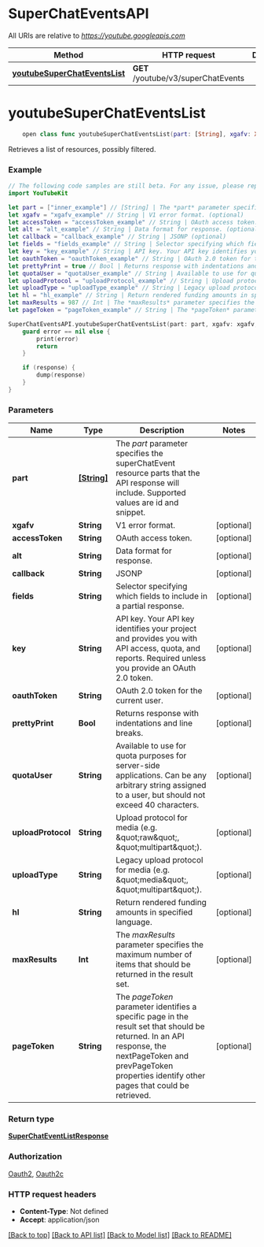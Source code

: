 # SuperChatEventsAPI

All URIs are relative to *https://youtube.googleapis.com*

Method | HTTP request | Description
------------- | ------------- | -------------
[**youtubeSuperChatEventsList**](SuperChatEventsAPI.md#youtubesuperchateventslist) | **GET** /youtube/v3/superChatEvents | 


# **youtubeSuperChatEventsList**
```swift
    open class func youtubeSuperChatEventsList(part: [String], xgafv: Xgafv_youtubeSuperChatEventsList? = nil, accessToken: String? = nil, alt: Alt_youtubeSuperChatEventsList? = nil, callback: String? = nil, fields: String? = nil, key: String? = nil, oauthToken: String? = nil, prettyPrint: Bool? = nil, quotaUser: String? = nil, uploadProtocol: String? = nil, uploadType: String? = nil, hl: String? = nil, maxResults: Int? = nil, pageToken: String? = nil, completion: @escaping (_ data: SuperChatEventListResponse?, _ error: Error?) -> Void)
```



Retrieves a list of resources, possibly filtered.

### Example 
```swift
// The following code samples are still beta. For any issue, please report via http://github.com/OpenAPITools/openapi-generator/issues/new
import YouTubeKit

let part = ["inner_example"] // [String] | The *part* parameter specifies the superChatEvent resource parts that the API response will include. Supported values are id and snippet.
let xgafv = "xgafv_example" // String | V1 error format. (optional)
let accessToken = "accessToken_example" // String | OAuth access token. (optional)
let alt = "alt_example" // String | Data format for response. (optional)
let callback = "callback_example" // String | JSONP (optional)
let fields = "fields_example" // String | Selector specifying which fields to include in a partial response. (optional)
let key = "key_example" // String | API key. Your API key identifies your project and provides you with API access, quota, and reports. Required unless you provide an OAuth 2.0 token. (optional)
let oauthToken = "oauthToken_example" // String | OAuth 2.0 token for the current user. (optional)
let prettyPrint = true // Bool | Returns response with indentations and line breaks. (optional)
let quotaUser = "quotaUser_example" // String | Available to use for quota purposes for server-side applications. Can be any arbitrary string assigned to a user, but should not exceed 40 characters. (optional)
let uploadProtocol = "uploadProtocol_example" // String | Upload protocol for media (e.g. \"raw\", \"multipart\"). (optional)
let uploadType = "uploadType_example" // String | Legacy upload protocol for media (e.g. \"media\", \"multipart\"). (optional)
let hl = "hl_example" // String | Return rendered funding amounts in specified language. (optional)
let maxResults = 987 // Int | The *maxResults* parameter specifies the maximum number of items that should be returned in the result set. (optional)
let pageToken = "pageToken_example" // String | The *pageToken* parameter identifies a specific page in the result set that should be returned. In an API response, the nextPageToken and prevPageToken properties identify other pages that could be retrieved. (optional)

SuperChatEventsAPI.youtubeSuperChatEventsList(part: part, xgafv: xgafv, accessToken: accessToken, alt: alt, callback: callback, fields: fields, key: key, oauthToken: oauthToken, prettyPrint: prettyPrint, quotaUser: quotaUser, uploadProtocol: uploadProtocol, uploadType: uploadType, hl: hl, maxResults: maxResults, pageToken: pageToken) { (response, error) in
    guard error == nil else {
        print(error)
        return
    }

    if (response) {
        dump(response)
    }
}
```

### Parameters

Name | Type | Description  | Notes
------------- | ------------- | ------------- | -------------
 **part** | [**[String]**](String.md) | The *part* parameter specifies the superChatEvent resource parts that the API response will include. Supported values are id and snippet. | 
 **xgafv** | **String** | V1 error format. | [optional] 
 **accessToken** | **String** | OAuth access token. | [optional] 
 **alt** | **String** | Data format for response. | [optional] 
 **callback** | **String** | JSONP | [optional] 
 **fields** | **String** | Selector specifying which fields to include in a partial response. | [optional] 
 **key** | **String** | API key. Your API key identifies your project and provides you with API access, quota, and reports. Required unless you provide an OAuth 2.0 token. | [optional] 
 **oauthToken** | **String** | OAuth 2.0 token for the current user. | [optional] 
 **prettyPrint** | **Bool** | Returns response with indentations and line breaks. | [optional] 
 **quotaUser** | **String** | Available to use for quota purposes for server-side applications. Can be any arbitrary string assigned to a user, but should not exceed 40 characters. | [optional] 
 **uploadProtocol** | **String** | Upload protocol for media (e.g. \&quot;raw\&quot;, \&quot;multipart\&quot;). | [optional] 
 **uploadType** | **String** | Legacy upload protocol for media (e.g. \&quot;media\&quot;, \&quot;multipart\&quot;). | [optional] 
 **hl** | **String** | Return rendered funding amounts in specified language. | [optional] 
 **maxResults** | **Int** | The *maxResults* parameter specifies the maximum number of items that should be returned in the result set. | [optional] 
 **pageToken** | **String** | The *pageToken* parameter identifies a specific page in the result set that should be returned. In an API response, the nextPageToken and prevPageToken properties identify other pages that could be retrieved. | [optional] 

### Return type

[**SuperChatEventListResponse**](SuperChatEventListResponse.md)

### Authorization

[Oauth2](../README.md#Oauth2), [Oauth2c](../README.md#Oauth2c)

### HTTP request headers

 - **Content-Type**: Not defined
 - **Accept**: application/json

[[Back to top]](#) [[Back to API list]](../README.md#documentation-for-api-endpoints) [[Back to Model list]](../README.md#documentation-for-models) [[Back to README]](../README.md)

